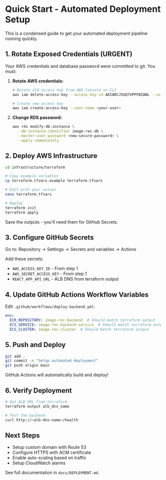 # Quick Start - Automated Deployment Setup

This is a condensed guide to get your automated deployment pipeline running quickly.

## 1. Rotate Exposed Credentials (URGENT)

Your AWS credentials and database password were committed to git. You must:

1. **Rotate AWS credentials:**
   ```bash
   # Delete old access key from AWS Console or CLI
   aws iam delete-access-key --access-key-id AKIARCJ5UQ7VPPFBZANL --user-name <your-user>

   # Create new access key
   aws iam create-access-key --user-name <your-user>
   ```

2. **Change RDS password:**
   ```bash
   aws rds modify-db-instance \
     --db-instance-identifier image-rec-db \
     --master-user-password <new-secure-password> \
     --apply-immediately
   ```

## 2. Deploy AWS Infrastructure

```bash
cd infrastructure/terraform

# Copy example variables
cp terraform.tfvars.example terraform.tfvars

# Edit with your values
nano terraform.tfvars

# Deploy
terraform init
terraform apply
```

Save the outputs - you'll need them for GitHub Secrets.

## 3. Configure GitHub Secrets

Go to: Repository → Settings → Secrets and variables → Actions

Add these secrets:
- `AWS_ACCESS_KEY_ID` - From step 1
- `AWS_SECRET_ACCESS_KEY` - From step 1
- `REACT_APP_API_URL` - ALB DNS from terraform output

## 4. Update GitHub Actions Workflow Variables

Edit `.github/workflows/deploy-backend.yml`:
```yaml
env:
  ECR_REPOSITORY: image-rec-backend  # Should match terraform output
  ECS_SERVICE: image-rec-backend-service  # Should match terraform output
  ECS_CLUSTER: image-rec-cluster  # Should match terraform output
```

## 5. Push and Deploy

```bash
git add .
git commit -m "Setup automated deployment"
git push origin main
```

GitHub Actions will automatically build and deploy!

## 6. Verify Deployment

```bash
# Get ALB URL from terraform
terraform output alb_dns_name

# Test the backend
curl http://<alb-dns-name>/health
```

## Next Steps

- Setup custom domain with Route 53
- Configure HTTPS with ACM certificate
- Enable auto-scaling based on traffic
- Setup CloudWatch alarms

See full documentation in `docs/DEPLOYMENT.md`.
